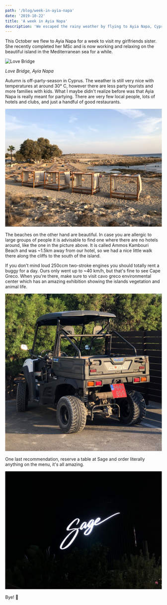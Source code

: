 ```yaml
---
path: '/blog/week-in-ayia-napa'
date: '2019-10-22'
title: 'A week in Ayia Napa'
description: 'We escaped the rainy weather by flying to Ayia Napa, Cyprus.'
---
```


This October we flew to Ayia Napa for a week to visit my girlfriends sister. She recently completed her MSc and is now working and relaxing on the beautiful island in the Mediterranean sea for a while.

![Love Bridge](./love_bridge.jpg)

_Love Bridge, Ayia Napa_

Autumn is off-party-season in Cyprus. The weather is still very nice with temperatures at around 30° C, however there are less party tourists and more families with kids. What I maybe didn't realize before was that Ayia Napa is really meant for partying. There are very few local people, lots of hotels and clubs, and just a handful of good restaurants.

![Ammos Kambouri Beach](./beaches.jpg)

The beaches on the other hand are beautiful. In case you are allergic to large groups of people it is advisable to find one where there are no hotels around, like the one in the picture above. It is called Ammos Kambouri Beach and was ~1.5km away from our hotel, so we had a nice little walk there along the cliffs to the south of the island.

If you don't mind loud 250ccm two-stroke engines you should totally rent a buggy for a day. Ours only went up to ~40 km/h, but that's fine to see Cape Greco. When you're there, make sure to visit cavo greco environmental center which has an amazing exhibition showing the islands vegetation and animal life.

![Buggy](./buggy.jpg)

One last recommendation, reserve a table at Sage and order literally anything on the menu, it's all amazing.

![Sage restaurant logo](./sage.jpg)

Bye! 🌴

